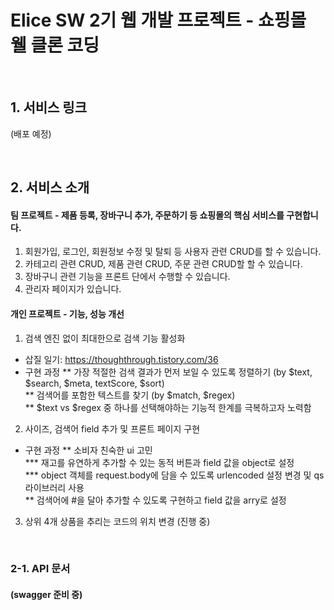 # Elice SW 2기 웹 개발 프로젝트 - 쇼핑몰 웰 클론 코딩

<br />

## 1. 서비스 링크

(배포 예정)

<br />

## 2. 서비스 소개

#### 팀 프로젝트 - 제품 등록, 장바구니 추가, 주문하기 등 쇼핑몰의 핵심 서비스를 구현합니다. 
1. 회원가입, 로그인, 회원정보 수정 및 탈퇴 등 사용자 관련 CRUD를 할 수 있습니다.
2. 카테고리 관련 CRUD, 제품 관련 CRUD, 주문 관련 CRUD할 할 수 있습니다.
3. 장바구니 관련 기능을 프론트 단에서 수행할 수 있습니다.  
4. 관리자 페이지가 있습니다.

#### 개인 프로젝트 - 기능, 성능 개선
1. 검색 엔진 없이 최대한으로 검색 기능 활성화
 - 삽질 일기: https://thoughthrough.tistory.com/36
 - 구현 과정
   ** 가장 적절한 검색 결과가 먼저 보일 수 있도록 정렬하기 (by $text, $search, $meta, textScore, $sort)
   <br>
   ** 검색어를 포함한 텍스트를 찾기 (by $match, $regex)
   <br>
   ** $text vs $regex 중 하나를 선택해야하는 기능적 한계를 극복하고자 노력함
   <br>

2. 사이즈, 검색어 field 추가 및 프론트 페이지 구현
  - 구현 과정
    ** 소비자 친숙한 ui 고민
    <br>
    *** 재고를 유연하게 추가할 수 있는 동적 버튼과 field 값을 object로 설정
    <br>
    *** object 객체를 request.body에 담을 수 있도록 urlencoded 설정 변경 및 qs 라이브러리 사용
    <br>
    ** 검색어에 #을 달아 추가할 수 있도록 구현하고 field 값을 arry로 설정
    
3. 상위 4개 상품을 추리는 코드의 위치 변경 (진행 중)

<br />

### 2-1. API 문서

#### (swagger 준비 중)

<br />
